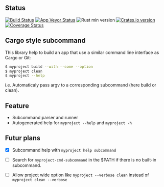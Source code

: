 ## Status

[![Build Status](https://img.shields.io/travis/samdolt/subcmd-rs.svg?label=Linux%20%2F%20OS%20X%20build)](https://travis-ci.org/samdolt/subcmd-rs)
[![App Veyor Status](https://img.shields.io/appveyor/ci/samdolt/subcmd-rs.svg?label=Windows%20build)](https://ci.appveyor.com/project/samdolt/subcmd-rs)
![Rust min version](https://img.shields.io/badge/Rust-%3E%3D%201.0-blue.svg)
[![Crates.io version](https://img.shields.io/crates/v/subcmd.svg)](https://crates.io/crates/subcmd/)
[![Coverage Status](https://coveralls.io/repos/samdolt/subcmd-rs/badge.svg?branch=master&service=github)](https://coveralls.io/github/samdolt/subcmd-rs?branch=master)

## Cargo style subcommand

This library help to build an app that use a similar command line interface
as Cargo or Git:

```bash
$ myproject build --with --some --option
$ myproject clean
$ myproject --help
```

i.e. Automaticaly pass argv to a corresponding subcommand (here build or clean).

## Feature

- Subcommand parser and runner
- Autogenerated help for `myproject --help` and `myproject -h`

## Futur plans

- [x] Subcommand help with `myproject help subcommand`
- [ ] Search for `myproject-cmd-subcommand` in the $PATH if there is no built-in subcommand.
- [ ] Allow project wide option like `myproject --verbose clean` instead of `myproject clean --verbose`



